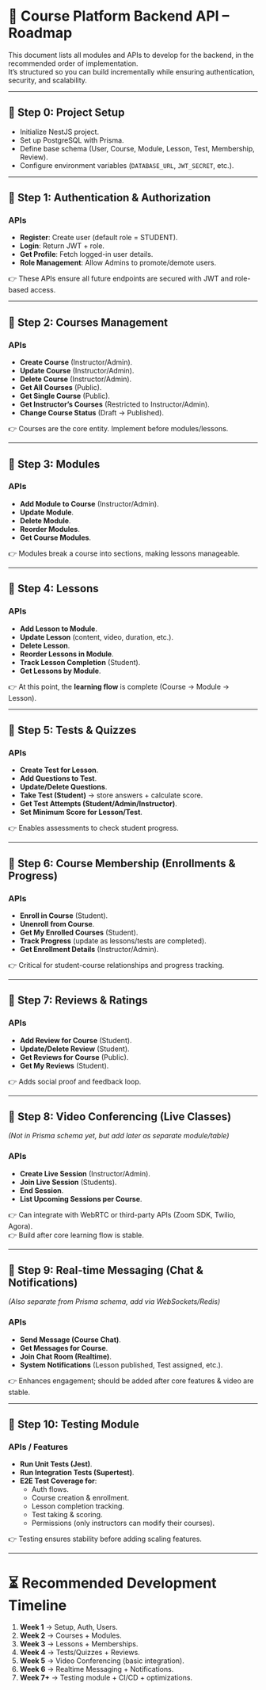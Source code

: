 # 📘 Course Platform Backend API – Roadmap

This document lists all modules and APIs to develop for the backend, in the recommended order of implementation.  
It’s structured so you can build incrementally while ensuring authentication, security, and scalability.

---

## 🔹 Step 0: Project Setup

- Initialize NestJS project.
- Set up PostgreSQL with Prisma.
- Define base schema (User, Course, Module, Lesson, Test, Membership, Review).
- Configure environment variables (`DATABASE_URL`, `JWT_SECRET`, etc.).

---

## 🔹 Step 1: Authentication & Authorization

### APIs

- **Register**: Create user (default role = STUDENT).
- **Login**: Return JWT + role.
- **Get Profile**: Fetch logged-in user details.
- **Role Management**: Allow Admins to promote/demote users.

👉 These APIs ensure all future endpoints are secured with JWT and role-based access.

---

## 🔹 Step 2: Courses Management

### APIs

- **Create Course** (Instructor/Admin).
- **Update Course** (Instructor/Admin).
- **Delete Course** (Instructor/Admin).
- **Get All Courses** (Public).
- **Get Single Course** (Public).
- **Get Instructor’s Courses** (Restricted to Instructor/Admin).
- **Change Course Status** (Draft → Published).

👉 Courses are the core entity. Implement before modules/lessons.

---

## 🔹 Step 3: Modules

### APIs

- **Add Module to Course** (Instructor/Admin).
- **Update Module**.
- **Delete Module**.
- **Reorder Modules**.
- **Get Course Modules**.

👉 Modules break a course into sections, making lessons manageable.

---

## 🔹 Step 4: Lessons

### APIs

- **Add Lesson to Module**.
- **Update Lesson** (content, video, duration, etc.).
- **Delete Lesson**.
- **Reorder Lessons in Module**.
- **Track Lesson Completion** (Student).
- **Get Lessons by Module**.

👉 At this point, the **learning flow** is complete (Course → Module → Lesson).

---

## 🔹 Step 5: Tests & Quizzes

### APIs

- **Create Test for Lesson**.
- **Add Questions to Test**.
- **Update/Delete Questions**.
- **Take Test (Student)** → store answers + calculate score.
- **Get Test Attempts (Student/Admin/Instructor)**.
- **Set Minimum Score for Lesson/Test**.

👉 Enables assessments to check student progress.

---

## 🔹 Step 6: Course Membership (Enrollments & Progress)

### APIs

- **Enroll in Course** (Student).
- **Unenroll from Course**.
- **Get My Enrolled Courses** (Student).
- **Track Progress** (update as lessons/tests are completed).
- **Get Enrollment Details** (Instructor/Admin).

👉 Critical for student-course relationships and progress tracking.

---

## 🔹 Step 7: Reviews & Ratings

### APIs

- **Add Review for Course** (Student).
- **Update/Delete Review** (Student).
- **Get Reviews for Course** (Public).
- **Get My Reviews** (Student).

👉 Adds social proof and feedback loop.

---

## 🔹 Step 8: Video Conferencing (Live Classes)

_(Not in Prisma schema yet, but add later as separate module/table)_

### APIs

- **Create Live Session** (Instructor/Admin).
- **Join Live Session** (Students).
- **End Session**.
- **List Upcoming Sessions per Course**.

👉 Can integrate with WebRTC or third-party APIs (Zoom SDK, Twilio, Agora).  
👉 Build after core learning flow is stable.

---

## 🔹 Step 9: Real-time Messaging (Chat & Notifications)

_(Also separate from Prisma schema, add via WebSockets/Redis)_

### APIs

- **Send Message (Course Chat)**.
- **Get Messages for Course**.
- **Join Chat Room (Realtime)**.
- **System Notifications** (Lesson published, Test assigned, etc.).

👉 Enhances engagement; should be added after core features & video are stable.

---

## 🔹 Step 10: Testing Module

### APIs / Features

- **Run Unit Tests (Jest)**.
- **Run Integration Tests (Supertest)**.
- **E2E Test Coverage for**:
  - Auth flows.
  - Course creation & enrollment.
  - Lesson completion tracking.
  - Test taking & scoring.
  - Permissions (only instructors can modify their courses).

👉 Testing ensures stability before adding scaling features.

---

# ⏳ Recommended Development Timeline

1. **Week 1** → Setup, Auth, Users.
2. **Week 2** → Courses + Modules.
3. **Week 3** → Lessons + Memberships.
4. **Week 4** → Tests/Quizzes + Reviews.
5. **Week 5** → Video Conferencing (basic integration).
6. **Week 6** → Realtime Messaging + Notifications.
7. **Week 7+** → Testing module + CI/CD + optimizations.
